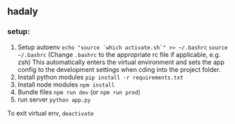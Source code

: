 ## hadaly
### setup:
1. Setup autoenv
``echo "source `which activate.sh`" >> ~/.bashrc``
``source ~/.bashrc``
(Change `.bashrc` to the appropriate rc file if applicable, e.g. zsh)
This automatically enters the virtual environment and sets the app config to the development settings when cding into the project folder.
2. Install python modules
`pip install -r requirements.txt`
3. Install node modules
`npm install`
4. Bundle files
`npm run dev` (or `npm run prod`)
5. run server
`python app.py`

To exit virtual env, `deactivate`
